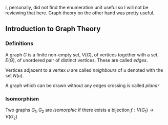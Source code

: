 I, personally, did not find the enumeration unit useful so I will not be reviewing that here. Graph theory on the other hand was pretty useful.

## Introduction to Graph Theory

### Definitions

A graph $G$ is a finite non-empty set, $V(G)$, of vertices together with a set, $E(G)$, of unordered pair of distinct vertices. These are called *edges*.

Vertices adjacent to a vertex $u$ are called *neighbours* of $u$ denoted with the set $N(u)$.

A graph which can be drawn without any edges crossing is called *planar*

### Isomorphism

Two graphs $G_1, G_2$ are *isomorphic* if there exists a bijection $f : V(G_1) \to V(G_2)$
